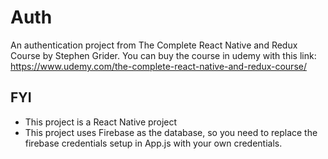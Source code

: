 # Auth
An authentication project from The Complete React Native and Redux Course by Stephen Grider.
You can buy the course in udemy with this link: https://www.udemy.com/the-complete-react-native-and-redux-course/

## FYI
* This project is a React Native project
* This project uses Firebase as the database, so you need to replace the firebase credentials setup in App.js with your own credentials.
